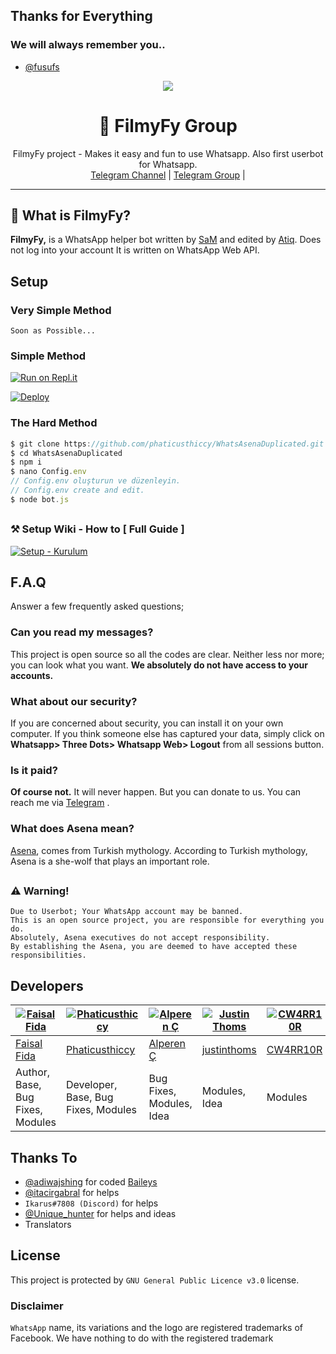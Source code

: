 ## Thanks for Everything 
### We will always remember you..

- [@fusufs](https://t.me/fusufs)

<div align="center">
  <img src="https://i.ibb.co/89pb2jV/Filmy-Fy-Thumb.jpg" >
  <h1>🐺 FilmyFy Group</h1>
</div>
<p align="center">
    FilmyFy project - Makes it easy and fun to use Whatsapp. Also first userbot for Whatsapp.
    <br>
        <a href="https://t.me/joinchat/TzqRLrYMN6T3_ztk">Telegram Channel</a> |
        <a href="https://t.me/joinchat/TzqRLrYMN6T3_ztk">Telegram Group</a> |
    <br>
</p>

----

## 🔎 What is FilmyFy?
**FilmyFy,** is a WhatsApp helper bot written by [SaM](https://github.com/fasih4444) and edited by [Atiq](https://github.com/). Does not log into your account It is written on WhatsApp Web API.

## Setup
### Very Simple Method
`Soon as Possible...`

### Simple Method

[![Run on Repl.it](https://repl.it/badge/github/phaticusthiccy/WhatsAsenaDuplicated)](https://repl.it/@phaticusthiccy/WhatsAsena-QR)

[![Deploy](https://www.herokucdn.com/deploy/button.svg)](https://heroku.com/deploy?template=https://github.com/phaticusthiccy/WhatsAsenaDuplicated)

### The Hard Method
```js
$ git clone https://github.com/phaticusthiccy/WhatsAsenaDuplicated.git
$ cd WhatsAsenaDuplicated
$ npm i
$ nano Config.env
// Config.env oluşturun ve düzenleyin.
// Config.env create and edit.
$ node bot.js
```

##

### ⚒️ Setup Wiki - How to [ Full Guide ]
[![Setup - Kurulum](https://img.icons8.com/clouds/300/000000/settings.png)](https://github.com/phaticusthiccy/WhatsAsenaDuplicated/wiki)

##

## F.A.Q
Answer a few frequently asked questions;
### Can you read my messages?
This project is open source so all the codes are clear. Neither less nor more; you can look what you want. **We absolutely do not have access to your accounts.**

### What about our security?
If you are concerned about security, you can install it on your own computer. If you think someone else has captured your data, simply click on **Whatsapp> Three Dots> Whatsapp Web> Logout** from all sessions button.

### Is it paid?
**Of course not.** It will never happen. But you can donate to us. You can reach me via [Telegram](https://t.me/fasih4444) .

### What does Asena mean?
[Asena](https://tr.wikipedia.org/wiki/Asena), comes from Turkish mythology. According to Turkish mythology, Asena is a she-wolf that plays an important role.

##

### ⚠️ Warning! 
```
Due to Userbot; Your WhatsApp account may be banned.
This is an open source project, you are responsible for everything you do. 
Absolutely, Asena executives do not accept responsibility.
By establishing the Asena, you are deemed to have accepted these responsibilities.
```

## Developers

| [![Faisal Fida](https://github.com/fasih4444.png?size=100)](https://www.fusuf.codes) | [![Phaticusthiccy](https://github.com/phaticusthiccy.png?size=100)](https://github.com/phaticusthiccy) | [![Alperen Ç](https://github.com/xacnio.png?size=100)](https://github.com/xacnio) | [![Justin Thoms](https://github.com/justinthoms.png?size=100)](https://github.com/justinthoms) | [![CW4RR10R](https://github.com/CW4RR10R.png?size=100)](https://github.com/CW4RR10R) |
| ------------------------------------------------------------------------------------ | ------------------------------------------------------------------------------------------------------ | --------------------------------------------------------------------------------- | ---------------------------------------------------------------------------------------------- | ------------------------------------------------------------------------------------ |
| [Faisal Fida](https://t.me/fasih4444)                                                | [Phaticusthiccy](https://github.com/phaticusthiccy)                                                    | [Alperen Ç](https://t.me/xacnio)                                                  | [justinthoms](https://t.me/Mr_justinthomas)                                                    | [CW4RR10R](https://github.com/CW4RR10R)                                              |
| Author, Base, Bug Fixes, Modules                                                     | Developer, Base, Bug Fixes, Modules                                                                    | Bug Fixes, Modules, Idea                                                          | Modules, Idea                                                                                  | Modules                                                                              |

## Thanks To
- [@adiwajshing](https://github.com/adiwajshing) for coded [Baileys](https://github.com/adiwajshing/Baileys) 
- [@itacirgabral](https://github.com/itacirgabral) for helps
- `Ikarus#7808 (Discord)` for helps
- [@Unique_hunter](https://t.me/Unique_hunter) for helps and ideas
- Translators

## License
This project is protected by `GNU General Public Licence v3.0` license.

### Disclaimer
`WhatsApp` name, its variations and the logo are registered trademarks of Facebook. We have nothing to do with the registered trademark
